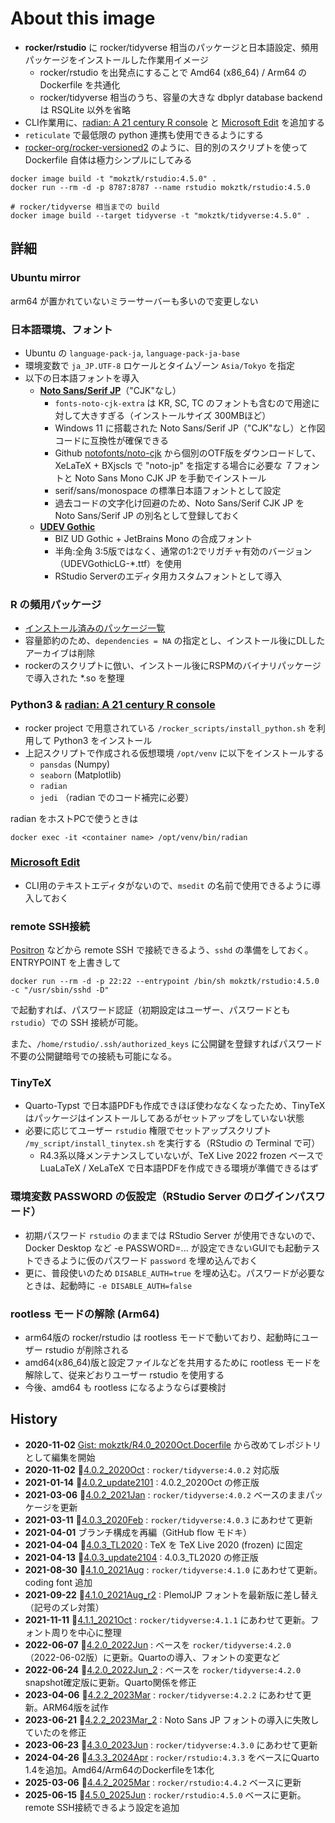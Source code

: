 # About this image

- **rocker/rstudio** に rocker/tidyverse 相当のパッケージと日本語設定、頻用パッケージをインストールした作業用イメージ
    - rocker/rstudio を出発点にすることで Amd64 (x86_64) / Arm64 の Dockerfile を共通化
    - rocker/tidyverse 相当のうち、容量の大きな dbplyr database backend は RSQLite 以外を省略
- CLI作業用に、[radian: A 21 century R console](https://github.com/randy3k/radian) と [Microsoft Edit](https://github.com/microsoft/edit) を追加する
- `reticulate` で最低限の python 連携も使用できるようにする
- [rocker-org/rocker-versioned2](https://github.com/rocker-org/rocker-versioned2) のように、目的別のスクリプトを使って Dockerfile 自体は極力シンプルにしてみる

```
docker image build -t "mokztk/rstudio:4.5.0" .
docker run --rm -d -p 8787:8787 --name rstudio mokztk/rstudio:4.5.0

# rocker/tidyverse 相当までの build
docker image build --target tidyverse -t "mokztk/tidyverse:4.5.0" .
```

## 詳細

### Ubuntu mirror

arm64 が置かれていないミラーサーバーも多いので変更しない

### 日本語環境、フォント

- Ubuntu の `language-pack-ja`, `language-pack-ja-base`
- 環境変数で `ja_JP.UTF-8` ロケールとタイムゾーン `Asia/Tokyo` を指定
- 以下の日本語フォントを導入
    - **[Noto Sans/Serif JP](https://fonts.google.com/noto/fonts)**（"CJK"なし）
        - `fonts-noto-cjk-extra` は KR, SC, TC のフォントも含むので用途に対して大きすぎる（インストールサイズ 300MBほど）
        - Windows 11 に搭載された Noto Sans/Serif JP（"CJK"なし）と作図コードに互換性が確保できる
        - Github [notofonts/noto-cjk](https://github.com/notofonts/noto-cjk) から個別のOTF版をダウンロードして、XeLaTeX + BXjscls で "noto-jp" を指定する場合に必要な ７フォントと Noto Sans Mono CJK JP を手動でインストール
        - serif/sans/monospace の標準日本語フォントとして設定
        - 過去コードの文字化け回避のため、Noto Sans/Serif CJK JP を Noto Sans/Serif JP の別名として登録しておく
    - **[UDEV Gothic](https://github.com/yuru7/udev-gothic)**
        - BIZ UD Gothic + JetBrains Mono の合成フォント
        - 半角:全角 3:5版ではなく、通常の1:2でリガチャ有効のバージョン（UDEVGothicLG-*.ttf）を使用
        - RStudio Serverのエディタ用カスタムフォントとして導入

### R の頻用パッケージ

- [インストール済みのパッケージ一覧](package_list.md)
- 容量節約のため、`dependencies = NA` の指定とし、インストール後にDLしたアーカイブは削除
- rockerのスクリプトに倣い、インストール後にRSPMのバイナリパッケージで導入された *.so を整理

### Python3 & [radian: A 21 century R console](https://github.com/randy3k/radian)

- rocker project で用意されている `/rocker_scripts/install_python.sh` を利用して Python3 をインストール
- 上記スクリプトで作成される仮想環境 `/opt/venv` に以下をインストールする
    - `pansdas` (Numpy)
    - `seaborn` (Matplotlib)
    - `radian`
    - `jedi` （radian でのコード補完に必要）

radian をホストPCで使うときは

```
docker exec -it <container name> /opt/venv/bin/radian
```

### [Microsoft Edit](https://github.com/microsoft/edit)

- CLI用のテキストエディタがないので、`msedit` の名前で使用できるように導入しておく

### remote SSH接続

[Positron](https://positron.posit.co/) などから remote SSH で接続できるよう、`sshd` の準備をしておく。ENTRYPOINT を上書きして

```
docker run --rm -d -p 22:22 --entrypoint /bin/sh mokztk/rstudio:4.5.0 -c "/usr/sbin/sshd -D"
```

で起動すれば、パスワード認証（初期設定はユーザー、パスワードとも `rstudio`）での SSH 接続が可能。

また、`/home/rstudio/.ssh/authorized_keys` に公開鍵を登録すればパスワード不要の公開鍵暗号での接続も可能になる。

### TinyTeX

- Quarto-Typst で日本語PDFも作成できほぼ使わななくなったため、TinyTeX はパッケージはインストールしてあるがセットアップをしていない状態
- 必要に応じてユーザー `rstudio` 権限でセットアップスクリプト `/my_script/install_tinytex.sh` を実行する（RStudio の Terminal で可）
    - R4.3系以降メンテナンスしていないが、TeX Live 2022 frozen ベースで LuaLaTeX / XeLaTeX で日本語PDFを作成できる環境が準備できるはず

### 環境変数 PASSWORD の仮設定（RStudio Server のログインパスワード）

- 初期パスワード `rstudio` のままでは RStudio Server が使用できないので、Docker Desktop など -e PASSWORD=... が設定できないGUIでも起動テストできるように仮のパスワード `password` を埋め込んでおく
- 更に、普段使いのため `DISABLE_AUTH=true` を埋め込む。パスワードが必要なときは、起動時に `-e DISABLE_AUTH=false`

### rootless モードの解除 (Arm64)

- arm64版の rocker/rstudio は rootless モードで動いており、起動時にユーザー rstudio が削除される
- amd64(x86_64)版と設定ファイルなどを共用するために rootless モードを解除して、従来どおりユーザー rstudio を使用する
- 今後、amd64 も rootless になるようならば要検討

## History

- **2020-11-02** [Gist: mokztk/R4.0_2020Oct.Docerfile](https://gist.github.com/mokztk/be9e0d8982fd32987dbb5c9552a9d4a7) から改めてレポジトリとして編集を開始
- **2020-11-02** 🔖[4.0.2_2020Oct](https://github.com/mokztk/RStudio_docker/releases/tag/4.0.2_2020Oct) : `rocker/tidyverse:4.0.2` 対応版 
- **2021-01-14** 🔖[4.0.2_update2101](https://github.com/mokztk/RStudio_docker/releases/tag/4.0.2_update2101) : 4.0.2_2020Oct の修正版 
- **2021-03-06** 🔖[4.0.2_2021Jan](https://github.com/mokztk/RStudio_docker/releases/tag/4.0.2_2021Jan) : `rocker/tidyverse:4.0.2` ベースのままパッケージを更新
- **2021-03-11** 🔖[4.0.3_2020Feb](https://github.com/mokztk/RStudio_docker/releases/tag/4.0.3_2021Feb) : `rocker/tidyverse:4.0.3` にあわせて更新
- **2021-04-01**  ブランチ構成を再編（GitHub flow モドキ）
- **2021-04-04** 🔖[4.0.3_TL2020](https://github.com/mokztk/RStudio_docker/releases/tag/4.0.3_TL2020) : TeX を TeX Live 2020 (frozen) に固定
- **2021-04-13** 🔖[4.0.3_update2104](https://github.com/mokztk/RStudio_docker/releases/tag/4.0.3_update2104) : 4.0.3_TL2020 の修正版
- **2021-08-30** 🔖[4.1.0_2021Aug](https://github.com/mokztk/RStudio_docker/releases/tag/4.1.0_2021Aug) : `rocker/tidyverse:4.1.0` にあわせて更新。coding font 追加
- **2021-09-22** 🔖[4.1.0_2021Aug_r2](https://github.com/mokztk/RStudio_docker/releases/tag/4.1.0_2021Aug_r2) : PlemolJP フォントを最新版に差し替え（記号のズレ対策）
- **2021-11-11** 🔖[4.1.1_2021Oct](https://github.com/mokztk/RStudio_docker/releases/tag/4.1.1_2021Oct) : `rocker/tidyverse:4.1.1` にあわせて更新。フォント周りを中心に整理
- **2022-06-07** 🔖[4.2.0_2022Jun](https://github.com/mokztk/RStudio_docker/releases/tag/4.2.0_2022Jun) : ベースを `rocker/tidyverse:4.2.0` （2022-06-02版）に更新。Quartoの導入、フォントの変更など
- **2022-06-24** 🔖[4.2.0_2022Jun_2](https://github.com/mokztk/RStudio_docker/releases/tag/4.2.0_2022Jun_2) : ベースを `rocker/tidyverse:4.2.0` snapshot確定版に更新。Quarto関係を修正
- **2023-04-06** 🔖[4.2.2_2023Mar](https://github.com/mokztk/RStudio_docker/releases/tag/4.2.2_2023Mar) : `rocker/tidyverse:4.2.2` にあわせて更新。ARM64版を試作
- **2023-06-21** 🔖[4.2.2_2023Mar_2](https://github.com/mokztk/RStudio_docker/releases/tag/4.2.2_2023Mar_2) : Noto Sans JP フォントの導入に失敗していたのを修正
- **2023-06-23** 🔖[4.3.0_2023Jun](https://github.com/mokztk/RStudio_docker/releases/tag/4.3.0_2023Jun) : `rocker/tidyverse:4.3.0` にあわせて更新
- **2024-04-26** 🔖[4.3.3_2024Apr](https://github.com/mokztk/RStudio_docker/releases/tag/4.3.3_2024Apr) : `rocker/rstudio:4.3.3` をベースにQuarto 1.4を追加。Amd64/Arm64のDockerfileを1本化
- **2025-03-06** 🔖[4.4.2_2025Mar](https://github.com/mokztk/RStudio_docker/releases/tag/4.4.2_2025Mar) : `rocker/rstudio:4.4.2` ベースに更新
- **2025-06-15** 🔖[4.5.0_2025Jun](https://github.com/mokztk/RStudio_docker/releases/tag/4.5.0_2025Jun) : `rocker/rstudio:4.5.0` ベースに更新。remote SSH接続できるよう設定を追加
